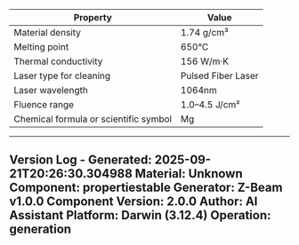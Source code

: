 | Property | Value |
|----------|-------|
| Material density | 1.74 g/cm³ |
| Melting point | 650°C |
| Thermal conductivity | 156 W/m·K |
| Laser type for cleaning | Pulsed Fiber Laser |
| Laser wavelength | 1064nm |
| Fluence range | 1.0–4.5 J/cm² |
| Chemical formula or scientific symbol | Mg |


---
Version Log - Generated: 2025-09-21T20:26:30.304988
Material: Unknown
Component: propertiestable
Generator: Z-Beam v1.0.0
Component Version: 2.0.0
Author: AI Assistant
Platform: Darwin (3.12.4)
Operation: generation
---